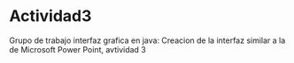 # Actividad3
Grupo de trabajo interfaz grafica en java: Creacion de la interfaz similar a la de Microsoft Power Point, avtividad 3
